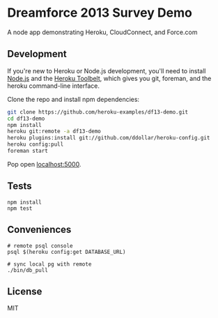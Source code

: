 # Dreamforce 2013 Survey Demo

A node app demonstrating Heroku, CloudConnect, and Force.com

## Development

If you're new to Heroku or Node.js development, you'll need to
install [Node.js](http://nodejs.org/) and the
[Heroku Toolbelt](https://toolbelt.heroku.com), which gives you git,
foreman, and the heroku command-line interface.

Clone the repo and install npm dependencies:

```sh
git clone https://github.com/heroku-examples/df13-demo.git
cd df13-demo
npm install
heroku git:remote -a df13-demo
heroku plugins:install git://github.com/ddollar/heroku-config.git
heroku config:pull
foreman start
```

Pop open [localhost:5000](http://localhost:5000).

## Tests

```
npm install
npm test
```

## Conveniences

```
# remote psql console
psql $(heroku config:get DATABASE_URL)

# sync local pg with remote
./bin/db_pull
```

## License

MIT